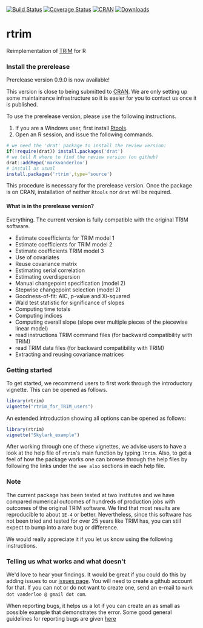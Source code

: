 [![Build Status](https://travis-ci.org/markvanderloo/rtrim.svg)](https://travis-ci.org/markvanderloo/rtrim) 
[![Coverage Status](https://coveralls.io/repos/github/markvanderloo/rtrim/badge.svg?branch=master)](https://coveralls.io/github/markvanderloo/rtrim?branch=master)
[![CRAN](http://www.r-pkg.org/badges/version/rtrim)](http://cran.r-project.org/web/packages/rtrim)
[![Downloads](http://cranlogs.r-pkg.org/badges/rtrim)](http://cran.r-project.org/package=rtrim/)

# rtrim
Reimplementation of [TRIM](https://www.cbs.nl/en-gb/society/nature-and-environment/indices-and-trends--trim--) for R



### Install the prerelease

Prerelease version 0.9.0 is now available!


This version is close to being submitted to [CRAN](https://cran.r-project.org). We are
only setting up some maintainance infrastructure so it is easier for you to contact us once it is published.

To use the prerelease version, please use the following instructions.


1. If you are a Windows user, first install [Rtools](https://cran.r-project.org/bin/windows/Rtools/).
2. Open an R session, and issue the following commands.
```r
# we need the 'drat' package to install the review version:
if(!require(drat)) install.packages('drat')
# we tell R where to find the review version (on github)
drat::addRepo('markvanderloo')
# install as usual
install.packages('rtrim',type='source')
```
This procedure is necessary for the prerelease version. Once the package is on CRAN, installation of neither `Rtools` nor `drat` will be required.

#### What is in the prerelease version?

Everything. The current version is fully compatible with the original TRIM software.


- Estimate coeefficients for TRIM model 1
- Estimate coefficients for TRIM model 2
- Estimate coefficients TRIM model 3
- Use of covariates
- Reuse covariance matrix
- Estimating serial correlation 
- Estimating overdispersion
- Manual changepoint specification (model 2)
- Stepwise changepoint selection (model 2)
- Goodness-of-fit: AIC, p-value and Xi-squared
- Wald test statistic for significance of slopes
- Computing time totals
- Computing indices
- Computing overall slope (slope over multiple pieces of the piecewise linear model)
- read instructions TRIM command files (for backward compatibility with TRIM)
- read TRIM data files (for backward compatibility with TRIM)
- Extracting and reusing covariance matrices



### Getting started

To get started, we recommend users to first work through the introductory vignette.
This can be opened as follows.
```r
library(rtrim)
vignette("rtrim_for_TRIM_users")
```

An extended introduction showing all options can be opened as follows:
```r
library(rtrim)
vignette("Skylark_example")
```

After working through one of these vignettes, we advise users to have a look at
the help file of `rtrim`'s main function by typing `?trim`. Also, to get a feel
of how the package works one can browse through the help files by following the
links under the `see also` sections in each help file.


### Note

The current package has been tested at two institutes and we have compared
numerical outcomes of hundreds of production jobs with outcomes of the original
TRIM software. We find that most results are reproducible to about `1E-4` or
better.  Nevertheless, since this software has not been tried and tested for
over 25 years like TRIM has, you can still expect to bump into a rare bug or
difference.

We would really appreciate it if you let us know using the following instructions.


### Telling us what works and what doesn't

We'd love to hear your findings. It would be great if you could do this by adding
issues to our [issues page](https://github.com/markvanderloo/rtrim/issues). You will 
need to create a github account for that. If you can not or do not want to create one,
send an e-mail to `mark dot vanderloo @ gmail dot com`.

When reporting bugs, it helps us a lot if you can create an  as small as possible example
that demonstrates the error. Some good general guidelines for reporting bugs are given [here](https://sifterapp.com/blog/2012/08/tips-for-effectively-reporting-bugs-and-issues/)






